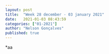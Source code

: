 ```yaml
---
layout: post
title:  "Week 28 december - 03 january 2021"
date:   2021-01-03 08:43:59
categories: ["01-2021"]
author: "Nelson Gonçalves"
published: true
---
```


*aa
